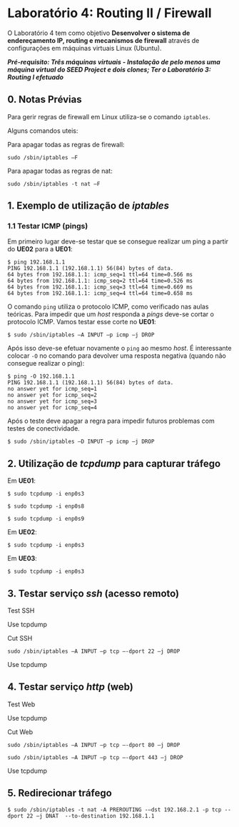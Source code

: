 # Laboratório 4: Routing II / Firewall

O Laboratório 4 tem como objetivo **Desenvolver o sistema de endereçamento IP, routing e mecanismos de firewall** através de configurações em máquinas virtuais Linux (Ubuntu).

***Pré-requisito: Três máquinas virtuais - Instalação de pelo menos uma máquina virtual do SEED Project e dois clones; Ter o Laboratório 3: Routing I efetuado***

## 0. Notas Prévias

Para gerir regras de firewall em Linux utiliza-se o comando `iptables`.

Alguns comandos uteis:

Para apagar todas as regras de firewall:

`sudo /sbin/iptables –F`

Para apagar todas as regras de nat:

`sudo /sbin/iptables -t nat –F`

## 1. Exemplo de utilização de *iptables* 

### 1.1 Testar ICMP (pings)

Em primeiro lugar deve-se testar que se consegue realizar um ping a partir do **UE02** para a **UE01**:

```
$ ping 192.168.1.1
PING 192.168.1.1 (192.168.1.1) 56(84) bytes of data.
64 bytes from 192.168.1.1: icmp_seq=1 ttl=64 time=0.566 ms
64 bytes from 192.168.1.1: icmp_seq=2 ttl=64 time=0.526 ms
64 bytes from 192.168.1.1: icmp_seq=3 ttl=64 time=0.669 ms
64 bytes from 192.168.1.1: icmp_seq=4 ttl=64 time=0.658 ms
```
O comando `ping` utiliza o protocolo ICMP, como verificado nas aulas teóricas. Para impedir que um *host* responda a *pings* deve-se cortar o protocolo ICMP. Vamos testar esse corte no **UE01**:

`$ sudo /sbin/iptables –A INPUT –p icmp –j DROP`

Após isso deve-se efetuar novamente o `ping` ao mesmo *host*. É interessante colocar `-O` no comando para devolver uma resposta negativa (quando não consegue realizar o ping):

```
$ ping -O 192.168.1.1
PING 192.168.1.1 (192.168.1.1) 56(84) bytes of data.
no answer yet for icmp_seq=1
no answer yet for icmp_seq=2
no answer yet for icmp_seq=3
no answer yet for icmp_seq=4
```

Após o teste deve apagar a regra para impedir futuros problemas com testes de conectividade.

`$ sudo /sbin/iptables –D INPUT –p icmp –j DROP`

## 2. Utilização de *tcpdump* para capturar tráfego

Em **UE01**:

`$ sudo tcpdump -i enp0s3`

`$ sudo tcpdump -i enp0s8`

`$ sudo tcpdump -i enp0s9`

Em **UE02**:

`$ sudo tcpdump -i enp0s3`

Em **UE03**:

`$ sudo tcpdump -i enp0s3`

## 3. Testar serviço *ssh* (acesso remoto)

Test SSH

Use tcpdump

Cut SSH

`sudo /sbin/iptables –A INPUT –p tcp –-dport 22 –j DROP`

Use tcpdump

## 4. Testar serviço *http* (web)

Test Web

Use tcpdump

Cut Web

`sudo /sbin/iptables –A INPUT –p tcp –-dport 80 –j DROP`

`sudo /sbin/iptables –A INPUT –p tcp –-dport 443 –j DROP`

Use tcpdump

## 5. Redirecionar tráfego

`$ sudo /sbin/iptables -t nat -A PREROUTING -–dst 192.168.2.1 -p tcp --dport 22 –j DNAT  --to-destination 192.168.1.1`
